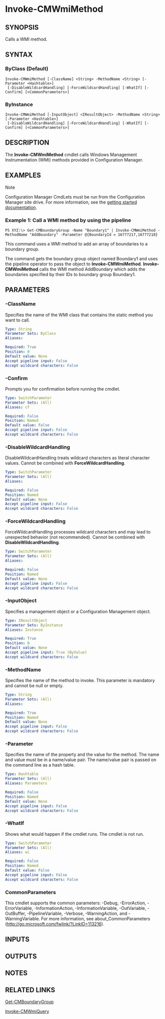 ﻿---
external help file: AdminUI.PS.Common.dll-Help.xml
ms.assetid: AED2DBE6-6FC0-4A61-A055-236424BFE85C
online version: https://go.microsoft.com/fwlink/?linkid=834186
schema: 2.0.0
---

# Invoke-CMWmiMethod

## SYNOPSIS
Calls a WMI method.

## SYNTAX

### ByClass (Default)
```
Invoke-CMWmiMethod [-ClassName] <String> -MethodName <String> [-Parameter <Hashtable>]
 [-DisableWildcardHandling] [-ForceWildcardHandling] [-WhatIf] [-Confirm] [<CommonParameters>]
```

### ByInstance
```
Invoke-CMWmiMethod [-InputObject] <IResultObject> -MethodName <String> [-Parameter <Hashtable>]
 [-DisableWildcardHandling] [-ForceWildcardHandling] [-WhatIf] [-Confirm] [<CommonParameters>]
```

## DESCRIPTION
The **Invoke-CMWmiMethod** cmdlet calls Windows Management Instrumentation (WMI) methods provided in Configuration Manager.

## EXAMPLES

> [!NOTE]
> Configuration Manager CmdLets must be run from the Configuration Manager site drive. For more information, see the [getting started documentation](https://docs.microsoft.com/powershell/sccm/overview).


### Example 1: Call a WMI method by using the pipeline
```
PS XYZ:\> Get-CMBoundaryGroup -Name "Boundary1" | Invoke-CMWmiMethod -MethodName "AddBoundary" -Parameter @{BoundaryId = 16777217,16777218}
```

This command uses a WMI method to add an array of boundaries to a boundary group.

The command gets the boundary group object named Boundary1 and uses the pipeline operator to pass the object to **Invoke-CMWmiMethod**.
**Invoke-CMWmiMethod** calls the WMI method AddBoundary which adds the boundaries specified by their IDs to boundary group Boundary1.

## PARAMETERS

### -ClassName
Specifies the name of the WMI class that contains the static method you want to call.

```yaml
Type: String
Parameter Sets: ByClass
Aliases: 

Required: True
Position: 0
Default value: None
Accept pipeline input: False
Accept wildcard characters: False
```

### -Confirm
Prompts you for confirmation before running the cmdlet.

```yaml
Type: SwitchParameter
Parameter Sets: (All)
Aliases: cf

Required: False
Position: Named
Default value: False
Accept pipeline input: False
Accept wildcard characters: False
```

### -DisableWildcardHandling
DisableWildcardHandling treats wildcard characters as literal character values. Cannot be combined with **ForceWildcardHandling**.

```yaml
Type: SwitchParameter
Parameter Sets: (All)
Aliases: 

Required: False
Position: Named
Default value: None
Accept pipeline input: False
Accept wildcard characters: False
```

### -ForceWildcardHandling
ForceWildcardHandling processes wildcard characters and may lead to unexpected behavior (not recommended). Cannot be combined with **DisableWildcardHandling**.

```yaml
Type: SwitchParameter
Parameter Sets: (All)
Aliases: 

Required: False
Position: Named
Default value: None
Accept pipeline input: False
Accept wildcard characters: False
```

### -InputObject
Specifies a management object or a Configuration Management object.

```yaml
Type: IResultObject
Parameter Sets: ByInstance
Aliases: Instance

Required: True
Position: 0
Default value: None
Accept pipeline input: True (ByValue)
Accept wildcard characters: False
```

### -MethodName
Specifies the name of the method to invoke.
This parameter is mandatory and cannot be null or empty.

```yaml
Type: String
Parameter Sets: (All)
Aliases: 

Required: True
Position: Named
Default value: None
Accept pipeline input: False
Accept wildcard characters: False
```

### -Parameter
Specifies the name of the property and the value for the method.
The name and value must be in a name/value pair.
The name/value pair is passed on the command line as a hash table.

```yaml
Type: Hashtable
Parameter Sets: (All)
Aliases: Parameters

Required: False
Position: Named
Default value: None
Accept pipeline input: False
Accept wildcard characters: False
```

### -WhatIf
Shows what would happen if the cmdlet runs.
The cmdlet is not run.

```yaml
Type: SwitchParameter
Parameter Sets: (All)
Aliases: wi

Required: False
Position: Named
Default value: False
Accept pipeline input: False
Accept wildcard characters: False
```

### CommonParameters
This cmdlet supports the common parameters: -Debug, -ErrorAction, -ErrorVariable, -InformationAction, -InformationVariable, -OutVariable, -OutBuffer, -PipelineVariable, -Verbose, -WarningAction, and -WarningVariable. For more information, see about_CommonParameters (http://go.microsoft.com/fwlink/?LinkID=113216).

## INPUTS

## OUTPUTS

## NOTES

## RELATED LINKS

[Get-CMBoundaryGroup](Get-CMBoundaryGroup.md)

[Invoke-CMWmiQuery](Invoke-CMWmiQuery.md)


